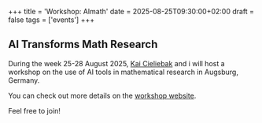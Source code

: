 +++
title = 'Workshop: AImath'
date = 2025-08-25T09:30:00+02:00
draft = false
tags = ['events']
+++

## AI Transforms Math Research

During the week 25-28 August 2025, [Kai Cieliebak](https://www.uni-augsburg.de/en/fakultaet/mntf/math/prof/geom/kai-cieliebak/) and i will host a workshop on the use of AI tools in mathematical research in Augsburg, Germany.

You can check out more details on the [workshop website](https://www.uni-augsburg.de/en/fakultaet/mntf/math/prof/geom/workshop-aimath/). 

Feel free to join!

